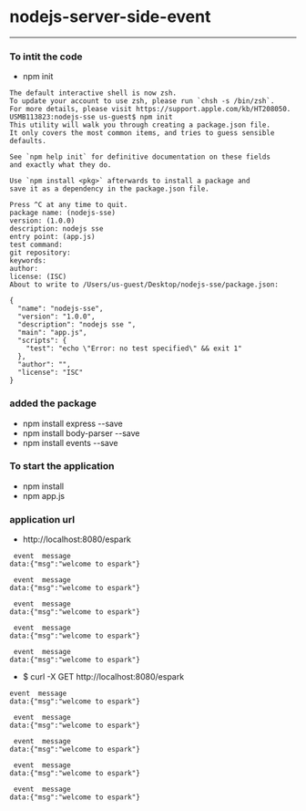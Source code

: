 # nodejs-server-side-event 

---

### To intit the code

- npm init

```
The default interactive shell is now zsh.
To update your account to use zsh, please run `chsh -s /bin/zsh`.
For more details, please visit https://support.apple.com/kb/HT208050.
USMB113823:nodejs-sse us-guest$ npm init
This utility will walk you through creating a package.json file.
It only covers the most common items, and tries to guess sensible defaults.

See `npm help init` for definitive documentation on these fields
and exactly what they do.

Use `npm install <pkg>` afterwards to install a package and
save it as a dependency in the package.json file.

Press ^C at any time to quit.
package name: (nodejs-sse)
version: (1.0.0)
description: nodejs sse
entry point: (app.js)
test command:
git repository:
keywords:
author:
license: (ISC)
About to write to /Users/us-guest/Desktop/nodejs-sse/package.json:

{
  "name": "nodejs-sse",
  "version": "1.0.0",
  "description": "nodejs sse ",
  "main": "app.js",
  "scripts": {
    "test": "echo \"Error: no test specified\" && exit 1"
  },
  "author": "",
  "license": "ISC"
}

```

### added the package

- npm install express --save
- npm install body-parser --save
- npm install events --save

### To start the application

- npm install
- npm app.js

### application url

- http://localhost:8080/espark

```
 event  message
data:{"msg":"welcome to espark"}

 event  message
data:{"msg":"welcome to espark"}

 event  message
data:{"msg":"welcome to espark"}

 event  message
data:{"msg":"welcome to espark"}

 event  message
data:{"msg":"welcome to espark"}

```

- $ curl -X GET http://localhost:8080/espark

```
event  message
data:{"msg":"welcome to espark"}

 event  message
data:{"msg":"welcome to espark"}

 event  message
data:{"msg":"welcome to espark"}

 event  message
data:{"msg":"welcome to espark"}

 event  message
data:{"msg":"welcome to espark"}
```
